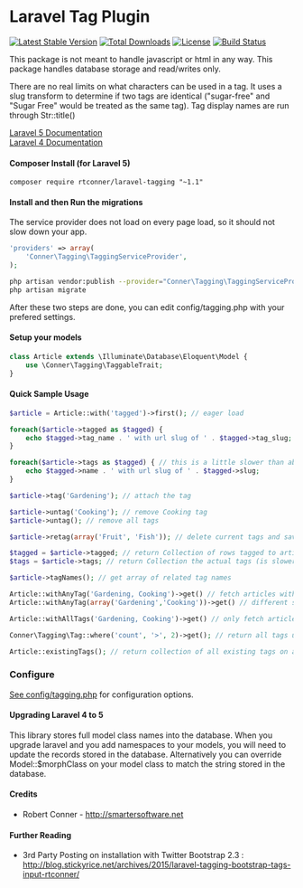 Laravel Tag Plugin
============

[![Latest Stable Version](https://poser.pugx.org/rtconner/laravel-tagging/v/stable.svg)](https://packagist.org/packages/rtconner/laravel-tagging)
[![Total Downloads](https://poser.pugx.org/rtconner/laravel-tagging/downloads.svg)](https://packagist.org/packages/rtconner/laravel-tagging)
[![License](https://poser.pugx.org/rtconner/laravel-tagging/license.svg)](https://packagist.org/packages/rtconner/laravel-tagging)
[![Build Status](https://travis-ci.org/rtconner/laravel-tagging.svg?branch=master)](https://travis-ci.org/rtconner/laravel-tagging)

This package is not meant to handle javascript or html in any way. This package handles database storage and read/writes only.

There are no real limits on what characters can be used in a tag. It uses a slug transform to determine if two tags are identical ("sugar-free" and "Sugar Free" would be treated as the same tag). Tag display names are run through Str::title()

[Laravel 5 Documentation](https://github.com/rtconner/laravel-tagging/tree/laravel-5)  
[Laravel 4 Documentation](https://github.com/rtconner/laravel-tagging/tree/laravel-4)

#### Composer Install (for Laravel 5)
	
```shell
composer require rtconner/laravel-tagging "~1.1"
```

#### Install and then Run the migrations

The service provider does not load on every page load, so it should not slow down your app.

```php
'providers' => array(
	'Conner\Tagging\TaggingServiceProvider',
);
```
```bash
php artisan vendor:publish --provider="Conner\Tagging\TaggingServiceProvider"
php artisan migrate
```

After these two steps are done, you can edit config/tagging.php with your prefered settings.
	
#### Setup your models
```php
class Article extends \Illuminate\Database\Eloquent\Model {
	use \Conner\Tagging\TaggableTrait;
}
```

#### Quick Sample Usage

```php
$article = Article::with('tagged')->first(); // eager load

foreach($article->tagged as $tagged) {
	echo $tagged->tag_name . ' with url slug of ' . $tagged->tag_slug;
}

foreach($article->tags as $tagged) { // this is a little slower than above (requires extra queries)
	echo $tagged->name . ' with url slug of ' . $tagged->slug;
}

$article->tag('Gardening'); // attach the tag

$article->untag('Cooking'); // remove Cooking tag
$article->untag(); // remove all tags

$article->retag(array('Fruit', 'Fish')); // delete current tags and save new tags

$tagged = $article->tagged; // return Collection of rows tagged to article
$tags = $article->tags; // return Collection the actual tags (is slower than using tagged)

$article->tagNames(); // get array of related tag names	

Article::withAnyTag('Gardening, Cooking')->get() // fetch articles with any tag listed
Article::withAnyTag(array('Gardening','Cooking'))->get() // different sytax same result as above

Article::withAllTags('Gardening, Cooking')->get() // only fetch articles with all the tags

Conner\Tagging\Tag::where('count', '>', 2)->get(); // return all tags used more than twice

Article::existingTags(); // return collection of all existing tags on any articles
```
### Configure

[See config/tagging.php](config/tagging.php) for configuration options.

#### Upgrading Laravel 4 to 5

This library stores full model class names into the database. When you upgrade laravel and you add namespaces to your models, you will need to update the records stored in the database.
Alternatively you can override Model::$morphClass on your model class to match the string stored in the database.

#### Credits

 - Robert Conner - http://smartersoftware.net

#### Further Reading

 - 3rd Party Posting on installation with Twitter Bootstrap 2.3 : http://blog.stickyrice.net/archives/2015/laravel-tagging-bootstrap-tags-input-rtconner/
